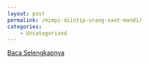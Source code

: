 ```yaml
---
layout: post
permalink: /mimpi-diintip-orang-saat-mandi/
categories:
    - Uncategorized
---
```


[Baca Selengkapnya](/02)